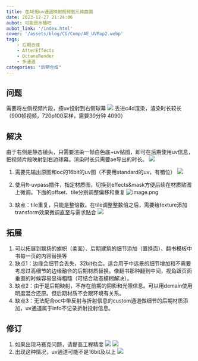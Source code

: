 ```yaml
---
title: 在AE用uv通道映射视频到三维曲面
date: 2023-12-27 21:24:06
aubot: 可能是水桶吧
aubot_link: '/index.html'
cover: '/assets/blog/CG/Comp/AE_UVMap2.webp'
tags: 
    - 后期合成
    - AfterEffects
    - OctaneRender
    - 多通道
categories: "后期合成"
---
```

## 问题

需要将左侧视频片段，按uv投射到右侧球幕
![](/assets/blog/CG/Comp/AE_UVMap1.webp)
丢进c4d渲染，渲染时长较长（900帧视频，720p100采样，需要30分钟 4090）

## 解决
由于右侧是静态镜头，只需要渲染一帧白色底+uv贴图，即可在后期使用uv信息，把视频片段映射到右边球幕。渲染时长只需要ae导出的时长。
![](/assets/blog/CG/Comp/AE_UVMap2.webp)
1. 需要先输出原图和oc的16bit的uv图（不要用standard的uv，有错位）
    ![](/assets/blog/CG/Comp/AE_UVMap3.webp)
2. 使用ft-uvpass插件，指定材质图，切换到effects&mask方便后续在材质贴图上微调。下面的offset、tile分别调整偏移和重复
    ![image.png](/assets/blog/CG/Comp/AE_UVMap4.webp)

3. 缺点：tile重复，只能是整倍数。在tile调整整数倍之后，需要给texture添加transform效果微调直至与需求贴合
    ![](/assets/blog/CG/Comp/AE_UVMap5.webp)

## 拓展
1. 可以拓展到飘扬的旗帜（柔面）、后期建筑的细节添加（置换面）、翻书模板中书每一页的内容替换等
2. 缺点1：边缘会细节会丢失，32bit也会。适合用于中远景的细节增加和不需要考虑过高细节的边缘融合的后期材质替换。像翻书那种翻到中间，视角跟页面垂直的时候容易显得粗糙（可结合动态模糊解决）。
3. 缺点2：由于是后期映射，不存在前期的阴影和光照信息。可以用demain使用明度混合还原。但后期材质不会跟环境有关系。
4. 缺点3：无法配合oc中带反射与折射信息的custom通道做细节的后期材质添加，uv通道属于info不记录折射投射信息。

## 修订

1. 如果出现马赛克问题，请提高工程精度
    ![](/assets/blog/CG/Comp/AE_UVMap6.webp)
    ![](/assets/blog/CG/Comp/AE_UVMap7.webp)
2. 出现这种情况，uv通道可能不是16bit及以上
    ![](/assets/blog/CG/Comp/AE_UVMap8.webp)
